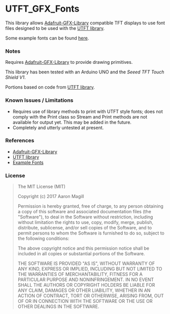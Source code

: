 UTFT_GFX_Fonts
==============

This library allows [Adafruit-GFX-Library](https://github.com/adafruit/Adafruit-GFX-Library) compatible TFT displays to use font files designed to be used with the [UTFT library](http://www.rinkydinkelectronics.com/library.php?id=51).

Some example fonts can be found [here](http://www.rinkydinkelectronics.com/r_fonts.php).

### Notes

Requires [Adafruit-GFX-Library](https://github.com/adafruit/Adafruit-GFX-Library) to provide drawing primitives.

This library has been tested with an Arduino UNO and the _Seeed TFT Touch Shield V1_.

Portions based on code from [UTFT library](http://www.rinkydinkelectronics.com/library.php?id=51).

### Known Issues / Limitations

* Requires use of library methods to print with UTFT style fonts; does not comply with the Print class so Stream and Print methods are not available for output yet.  This may be added in the future.
* Completely and utterly untested at present.

### References
* [Adafruit-GFX-Library](https://github.com/adafruit/Adafruit-GFX-Library)
* [UTFT library](http://www.rinkydinkelectronics.com/library.php?id=51)
* [Example Fonts](http://www.rinkydinkelectronics.com/r_fonts.php)

### License

> The MIT License (MIT)
>
> Copyright (c) 2017 Aaron Magill
>
> Permission is hereby granted, free of charge, to any person obtaining a copy of this software and associated documentation files (the "Software"), to deal in the Software without restriction, including without limitation the rights to use, copy, modify, merge, publish, distribute, sublicense, and/or sell copies of the Software, and to permit persons to whom the Software is furnished to do so, subject to the following conditions:
>
> The above copyright notice and this permission notice shall be included in all copies or substantial portions of the Software.
>
> THE SOFTWARE IS PROVIDED "AS IS", WITHOUT WARRANTY OF ANY KIND, EXPRESS OR IMPLIED, INCLUDING BUT NOT LIMITED TO THE WARRANTIES OF MERCHANTABILITY, FITNESS FOR A PARTICULAR PURPOSE AND NONINFRINGEMENT. IN NO EVENT SHALL THE AUTHORS OR COPYRIGHT HOLDERS BE LIABLE FOR ANY CLAIM, DAMAGES OR OTHER LIABILITY, WHETHER IN AN ACTION OF CONTRACT, TORT OR OTHERWISE, ARISING FROM, OUT OF OR IN CONNECTION WITH THE SOFTWARE OR THE USE OR OTHER DEALINGS IN THE SOFTWARE.

